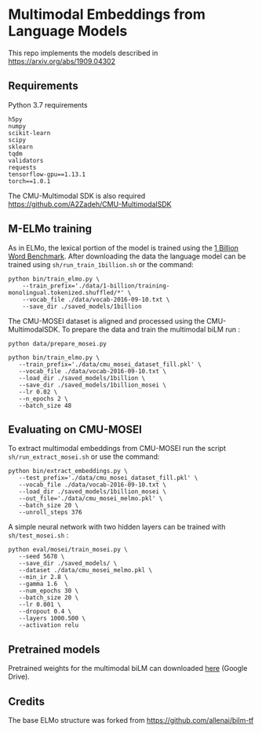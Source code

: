 # Multimodal Embeddings from Language Models

This repo implements the models described in https://arxiv.org/abs/1909.04302

## Requirements

Python 3.7 requirements
```
h5py
numpy
scikit-learn
scipy
sklearn
tqdm
validators
requests
tensorflow-gpu==1.13.1
torch==1.0.1
```

The CMU-Multimodal SDK is also required \
https://github.com/A2Zadeh/CMU-MultimodalSDK

## M-ELMo training

As in ELMo, the lexical portion of the model is trained using the [1 Billion Word Benchmark](http://www.statmt.org/lm-benchmark/). 
After downloading the data the language model can be trained using `sh/run_train_1billion.sh` or the command:
```
python bin/train_elmo.py \
	--train_prefix='./data/1-billion/training-monolingual.tokenized.shuffled/*' \
	--vocab_file ./data/vocab-2016-09-10.txt \
	--save_dir ./saved_models/1billion
```

The CMU-MOSEI dataset is aligned and processed using the CMU-MultimodalSDK. To prepare the data and train the multimodal biLM run :
```
python data/prepare_mosei.py

python bin/train_elmo.py \
   --train_prefix='./data/cmu_mosei_dataset_fill.pkl' \
   --vocab_file ./data/vocab-2016-09-10.txt \
   --load_dir ./saved_models/1billion \
   --save_dir ./saved_models/1billion_mosei \
   --lr 0.02 \
   --n_epochs 2 \
   --batch_size 48
```

## Evaluating on CMU-MOSEI

To extract multimodal embeddings from CMU-MOSEI run the script `sh/run_extract_mosei.sh` or use the command:
```
python bin/extract_embeddings.py \
   --test_prefix='./data/cmu_mosei_dataset_fill.pkl' \
   --vocab_file ./data/vocab-2016-09-10.txt \
   --load_dir ./saved_models/1billion_mosei \
   --out_file='./data/cmu_mosei_melmo.pkl' \
   --batch_size 20 \
   --unroll_steps 376
```

A simple neural network with two hidden layers can be trained with `sh/test_mosei.sh` :
```
python eval/mosei/train_mosei.py \
   --seed 5678 \
   --save_dir ./saved_models/ \
   --dataset ./data/cmu_mosei_melmo.pkl \
   --min_ir 2.8 \
   --gamma 1.6  \
   --num_epochs 30 \
   --batch_size 20 \
   --lr 0.001 \
   --dropout 0.4 \
   --layers 1000.500 \
   --activation relu  
```

## Pretrained models

Pretrained weights for the multimodal biLM can downloaded [here](https://drive.google.com/open?id=1DD19Kh8FFE212OpFzRa_NVt_JIOVBcXj) (Google Drive). 

## Credits

The base ELMo structure was forked from https://github.com/allenai/bilm-tf




